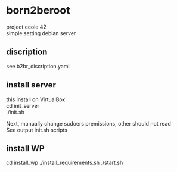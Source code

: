 # born2beroot
project ecole 42   
simple setting debian server

## discription
see b2br_discription.yaml

## install server
this install on VirtualBox   
cd init_server   
./init.sh   

Next, manually change sudoers premissions, other should not read   
See output init.sh scripts   

## install WP
cd install_wp
./install_requirements.sh
./start.sh


